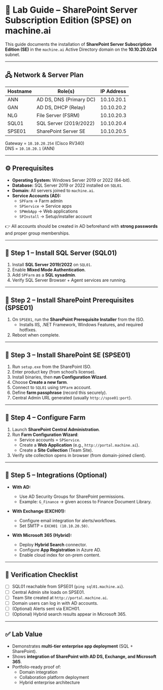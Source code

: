 # 📑 Lab Guide – SharePoint Server Subscription Edition (SPSE) on machine.ai

This guide documents the installation of **SharePoint Server Subscription Edition (SE)** 
in the `machine.ai` Active Directory domain on the **10.10.20.0/24** subnet.

---

## 🖧 Network & Server Plan

| Hostname | Role(s)                  | IP Address   |
|----------|--------------------------|--------------|
| ANN      | AD DS, DNS (Primary DC)  | 10.10.20.1   |
| GAN      | AD DS, DHCP (Relay)      | 10.10.20.2   |
| NLG      | File Server (FSRM)       | 10.10.20.3   |
| SQL01    | SQL Server (2019/2022)   | 10.10.20.4   |
| SPSE01   | SharePoint Server SE     | 10.10.20.5   |

Gateway = `10.10.20.254` (Cisco RV340)  
DNS = `10.10.20.1` (ANN)  

---

## ⚙️ Prerequisites

- **Operating System:** Windows Server 2019 or 2022 (64-bit).  
- **Database:** SQL Server 2019 or 2022 installed on `SQL01`.  
- **Domain:** All servers joined to `machine.ai`.  
- **Service Accounts (AD):**
  - `SPFarm` → Farm admin
  - `SPService` → Service apps
  - `SPWebApp` → Web applications
  - `SPInstall` → Setup/installer account  

👉 All accounts should be created in AD beforehand with **strong passwords** and proper group memberships.

---

## 🔧 Step 1 – Install SQL Server (SQL01)

1. Install **SQL Server 2019/2022** on `SQL01`.  
2. Enable **Mixed Mode Authentication**.  
3. Add `SPFarm` as a **SQL sysadmin**.  
4. Verify SQL Server Browser + Agent services are running.  

---

## 🔧 Step 2 – Install SharePoint Prerequisites (SPSE01)

1. On `SPSE01`, run the **SharePoint Prerequisite Installer** from the ISO.  
   - Installs IIS, .NET Framework, Windows Features, and required hotfixes.  
2. Reboot when complete.  

---

## 🔧 Step 3 – Install SharePoint SE (SPSE01)

1. Run `setup.exe` from the SharePoint ISO.  
2. Enter product key (from school’s license).  
3. Install binaries, then **run Configuration Wizard**.  
4. Choose **Create a new farm**.  
5. Connect to `SQL01` using `SPFarm` account.  
6. Define **farm passphrase** (record this securely).  
7. Central Admin URL generated (usually `http://spse01:port`).  

---

## 🔧 Step 4 – Configure Farm

1. Launch **SharePoint Central Administration**.  
2. Run **Farm Configuration Wizard**:  
   - Service accounts = `SPService`.  
   - Create a **Web Application** (e.g., `http://portal.machine.ai`).  
   - Create a **Site Collection** (Team Site).  
3. Verify site collection opens in browser (from domain-joined client).  

---

## 🔧 Step 5 – Integrations (Optional)

- **With AD:**  
  - Use AD Security Groups for SharePoint permissions.  
  - Example: `G_Finance` → given access to Finance Document Library.  

- **With Exchange (EXCH01):**  
  - Configure email integration for alerts/workflows.  
  - Set SMTP = `EXCH01 (10.10.20.50)`.  

- **With Microsoft 365 (Hybrid):**  
  - Deploy **Hybrid Search** connector.  
  - Configure **App Registration** in Azure AD.  
  - Enable cloud index for on-prem content.  

---

## 🧪 Verification Checklist

- [ ] SQL01 reachable from SPSE01 (`ping sql01.machine.ai`).  
- [ ] Central Admin site loads on SPSE01.  
- [ ] Team Site created at `http://portal.machine.ai`.  
- [ ] Domain users can log in with AD accounts.  
- [ ] (Optional) Alerts sent via EXCH01.  
- [ ] (Optional) Hybrid search results appear in Microsoft 365.  

---

## ✅ Lab Value

- Demonstrates **multi-tier enterprise app deployment** (SQL + SharePoint).  
- Shows **integration of SharePoint with AD DS, Exchange, and Microsoft 365**.  
- Portfolio-ready proof of:  
  - Domain integration  
  - Collaboration platform deployment  
  - Hybrid enterprise architecture  



